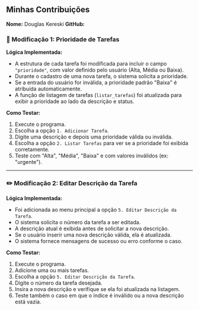 ## Minhas Contribuições

**Nome:** Douglas Kereski
**GitHub:** 

### 🔧 Modificação 1: Prioridade de Tarefas

**Lógica Implementada:**

- A estrutura de cada tarefa foi modificada para incluir o campo `"prioridade"`, com valor definido pelo usuário (Alta, Média ou Baixa).
- Durante o cadastro de uma nova tarefa, o sistema solicita a prioridade.
- Se a entrada do usuário for inválida, a prioridade padrão "Baixa" é atribuída automaticamente.
- A função de listagem de tarefas (`listar_tarefas`) foi atualizada para exibir a prioridade ao lado da descrição e status.

**Como Testar:**

1. Execute o programa.
2. Escolha a opção `1. Adicionar Tarefa`.
3. Digite uma descrição e depois uma prioridade válida ou inválida.
4. Escolha a opção `2. Listar Tarefas` para ver se a prioridade foi exibida corretamente.
5. Teste com "Alta", "Média", "Baixa" e com valores inválidos (ex: "urgente").

---

### ✏️ Modificação 2: Editar Descrição da Tarefa

**Lógica Implementada:**

- Foi adicionada ao menu principal a opção `5. Editar Descrição da Tarefa`.
- O sistema solicita o número da tarefa a ser editada.
- A descrição atual é exibida antes de solicitar a nova descrição.
- Se o usuário inserir uma nova descrição válida, ela é atualizada.
- O sistema fornece mensagens de sucesso ou erro conforme o caso.

**Como Testar:**

1. Execute o programa.
2. Adicione uma ou mais tarefas.
3. Escolha a opção `5. Editar Descrição da Tarefa`.
4. Digite o número da tarefa desejada.
5. Insira a nova descrição e verifique se ela foi atualizada na listagem.
6. Teste também o caso em que o índice é inválido ou a nova descrição está vazia.



